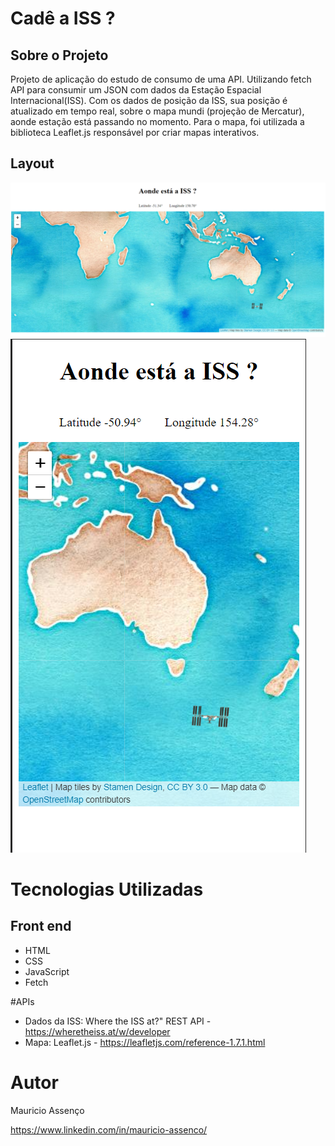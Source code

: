 # Cadê a ISS ?

## Sobre o Projeto
Projeto de aplicação do estudo de consumo de uma API. Utilizando fetch API para consumir um JSON com dados da Estação Espacial Internacional(ISS). Com os dados de posição da ISS,  sua posição é atualizado em tempo real, sobre o mapa mundi (projeção de Mercatur), aonde estação está passando no momento. 
Para o mapa, foi utilizada a biblioteca Leaflet.js responsável por criar mapas interativos.


## Layout
![ISS-ss-D](https://github.com/mauassenco/git-assets/blob/master/Where%20is%20ISS/cadeiss1.png) ![ISS-ss-M](https://github.com/mauassenco/git-assets/blob/master/Where%20is%20ISS/cadeiss2.png) 

# Tecnologias Utilizadas

## Front end
- HTML
- CSS
- JavaScript
- Fetch

#APIs
- Dados da ISS: Where the ISS at?" REST API - https://wheretheiss.at/w/developer
- Mapa: Leaflet.js - https://leafletjs.com/reference-1.7.1.html

# Autor

Mauricio Assenço

https://www.linkedin.com/in/mauricio-assenco/
